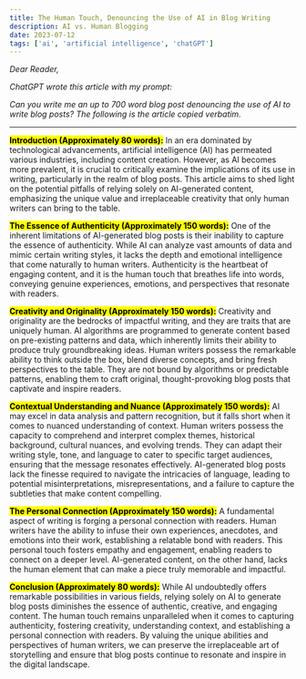 ```yaml
---
title: The Human Touch, Denouncing the Use of AI in Blog Writing
description: AI vs. Human Blogging
date: 2023-07-12
tags: ['ai', 'artificial intelligence', 'chatGPT']
---
```

*Dear Reader,* 

*ChatGPT wrote this article with my prompt:*

*Can you write me an up to 700 word blog post denouncing the use of AI to write blog posts? The following is the article copied verbatim.*
***
**<mark>Introduction (Approximately 80 words):</mark>**
In an era dominated by technological advancements, artificial intelligence (AI) has permeated various industries, including content creation. However, as AI becomes more prevalent, it is crucial to critically examine the implications of its use in writing, particularly in the realm of blog posts. This article aims to shed light on the potential pitfalls of relying solely on AI-generated content, emphasizing the unique value and irreplaceable creativity that only human writers can bring to the table.

**<mark>The Essence of Authenticity (Approximately 150 words):</mark>**
One of the inherent limitations of AI-generated blog posts is their inability to capture the essence of authenticity. While AI can analyze vast amounts of data and mimic certain writing styles, it lacks the depth and emotional intelligence that come naturally to human writers. Authenticity is the heartbeat of engaging content, and it is the human touch that breathes life into words, conveying genuine experiences, emotions, and perspectives that resonate with readers.

**<mark>Creativity and Originality (Approximately 150 words):</mark>**
Creativity and originality are the bedrocks of impactful writing, and they are traits that are uniquely human. AI algorithms are programmed to generate content based on pre-existing patterns and data, which inherently limits their ability to produce truly groundbreaking ideas. Human writers possess the remarkable ability to think outside the box, blend diverse concepts, and bring fresh perspectives to the table. They are not bound by algorithms or predictable patterns, enabling them to craft original, thought-provoking blog posts that captivate and inspire readers.

**<mark>Contextual Understanding and Nuance (Approximately 150 words):</mark>**
AI may excel in data analysis and pattern recognition, but it falls short when it comes to nuanced understanding of context. Human writers possess the capacity to comprehend and interpret complex themes, historical background, cultural nuances, and evolving trends. They can adapt their writing style, tone, and language to cater to specific target audiences, ensuring that the message resonates effectively. AI-generated blog posts lack the finesse required to navigate the intricacies of language, leading to potential misinterpretations, misrepresentations, and a failure to capture the subtleties that make content compelling.

**<mark>The Personal Connection (Approximately 150 words):</mark>**
A fundamental aspect of writing is forging a personal connection with readers. Human writers have the ability to infuse their own experiences, anecdotes, and emotions into their work, establishing a relatable bond with readers. This personal touch fosters empathy and engagement, enabling readers to connect on a deeper level. AI-generated content, on the other hand, lacks the human element that can make a piece truly memorable and impactful.

**<mark>Conclusion (Approximately 80 words):</mark>**
While AI undoubtedly offers remarkable possibilities in various fields, relying solely on AI to generate blog posts diminishes the essence of authentic, creative, and engaging content. The human touch remains unparalleled when it comes to capturing authenticity, fostering creativity, understanding context, and establishing a personal connection with readers. By valuing the unique abilities and perspectives of human writers, we can preserve the irreplaceable art of storytelling and ensure that blog posts continue to resonate and inspire in the digital landscape.

